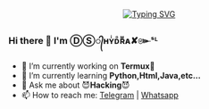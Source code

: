 ## <!-- Typing SVG -->
<p align="center">
    <a href="https://git.io/J0hKr">
        <img
        src="https://readme-typing-svg.herokuapp.com?size=50&width=800&lines=Hi+There+👋+How+Are+You?"
            alt="Typing SVG"
        />
    </a>
</p>

### Hi there 👋 I'm  ⒹⓈ᭄ʜʏͥᴅᷧʀᷟᴀ✘๛ˢᴸ 

- 🔭 I’m currently working on **Termux🤤**
- 🌱 I’m currently learning **Python,Html,Java,etc...**
- 💬 Ask me about 😈**Hacking**😈
- 📫 How to reach me: [Telegram](https://t.me/MahiyaSL) | [Whatsapp](https://wa.me/94764480414)
